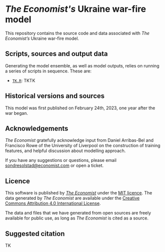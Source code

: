 # *The Economist's* Ukraine war-fire model

This repository contains the source code and data associated with *The Economist’s* Ukraine war-fire model. 

## Scripts, sources and output data

Generating the model ensemble, as well as model outputs, relies on running a series of scripts in sequence. These are:

* [`TK.R`](scripts/TK.R):  TKTK

## Historical versions and sources

This model was first published on February 24th, 2023, one year after the war began. 

## Acknowledgements

*The Economist* gratefully acknowledge input from Daniel Arribas-Bel and Francisco Rowe of the University of Liverpool on the construction of training features, and helpful discussion about modelling approach.

If you have any suggestions or questions, please email [sondresolstad@economist.com](mailto:sondresolstad@economist.com) or open a ticket.

## Licence

This software is published by [*The Economist*](https://www.economist.com) under the [MIT licence](https://opensource.org/licenses/MIT). The data generated by *The Economist* are available under the [Creative Commons Attribution 4.0 International License](https://creativecommons.org/licenses/by/4.0/).

The data and files that we have generated from open sources are freely available for public use, as long as *The Economist* is cited as a source.

## Suggested citation
TK
